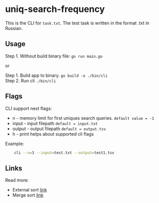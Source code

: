# uniq-search-frequency

This is the CLI for `task.txt`. The test task is written in the format .txt in Russian.

## Usage

Step 1. Without build binary file: `go run main.go`

or

Step 1. Build app to binary. `go build -o ./bin/cli` \
Step 2. Run cli `./bin/cli`

## Flags

CLI support next flags:

- n - memory limit for first uniques search queries. `default value = -1`
- input - input filepath `default = input.txt`
- output - output filepath `default = output.tsv`
- h - print helps about supported cli flags

Example:

```bash
    cli --n=3 --input=test.txt --output=test1.tsv
```

## Links

Read more:

- External sort [link](https://www.geeksforgeeks.org/external-sorting/)
- Merge sort [link](https://www.geeksforgeeks.org/merge-k-sorted-arrays/)
